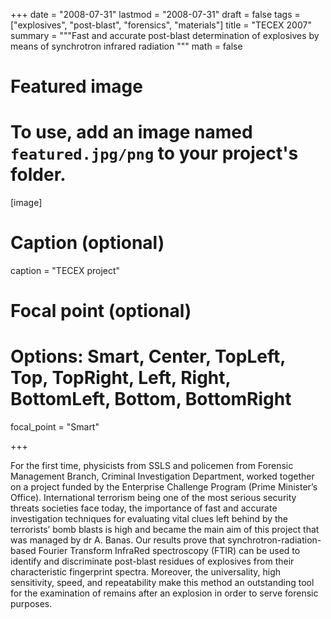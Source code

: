 +++
date = "2008-07-31"
lastmod = "2008-07-31"
draft = false
tags = ["explosives", "post-blast", "forensics", "materials"]
title = "TECEX 2007"
summary = """Fast and accurate post-blast determination of explosives by means of synchrotron infrared radiation
"""
math = false

# Featured image
# To use, add an image named `featured.jpg/png` to your project's folder. 
[image]
  # Caption (optional)
  caption = "TECEX project"
  
  # Focal point (optional)
  # Options: Smart, Center, TopLeft, Top, TopRight, Left, Right, BottomLeft, Bottom, BottomRight
  focal_point = "Smart"



+++

For the first time, physicists from SSLS and policemen from Forensic Management Branch, Criminal Investigation Department, worked together on a project funded by the Enterprise Challenge Program (Prime Minister’s Office). International terrorism being one of the most serious security threats societies face today, the importance of fast and accurate investigation techniques for evaluating vital clues left behind by the terrorists’ bomb blasts is high and became the main aim of this project that was managed by dr A. Banas.
Our results prove that synchrotron-radiation-based Fourier Transform InfraRed spectroscopy (FTIR) can be used to identify and discriminate post-blast residues of explosives from their characteristic fingerprint spectra. Moreover, the universality,  high  sensitivity,   speed,  and  repeatability make  this method  an outstanding  tool  for  the examination  of remains  after  an  explosion in order to serve forensic purposes.
